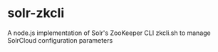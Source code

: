 # solr-zkcli
A node.js implementation of Solr's ZooKeeper CLI zkcli.sh to manage SolrCloud configuration parameters
